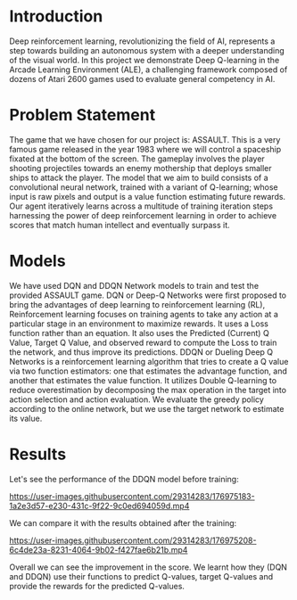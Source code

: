 # Introduction

Deep reinforcement learning, revolutionizing the field of AI, represents a step towards building an autonomous system with a deeper understanding of the visual world. In this project we demonstrate Deep Q-learning in the Arcade Learning Environment (ALE), a challenging framework composed of dozens of Atari 2600 games used to evaluate general competency in AI.

# Problem Statement 

The game that we have chosen for our project is: ASSAULT. This is a very famous game released in the year 1983 where we will control a spaceship fixated at the bottom of the screen. The gameplay involves the player shooting projectiles towards an enemy mothership that deploys smaller ships to attack the player. The model that we aim to build consists of a convolutional neural network, trained with a variant of Q-learning; whose input is raw pixels and output is a value function estimating future rewards. Our agent iteratively learns across a multitude of training iteration steps harnessing the power of deep reinforcement learning in order to achieve scores that match human intellect and eventually surpass it.

# Models

We have used DQN and DDQN Network models to train and test the provided ASSAULT game. DQN or Deep-Q Networks were first proposed to bring the advantages of deep learning to reinforcement learning (RL), Reinforcement learning focuses on training agents to take any action at a particular stage in an environment to maximize rewards. It uses a Loss function rather than an equation. It also uses the Predicted (Current) Q Value, Target Q Value, and observed reward to compute the Loss to train the network, and thus improve its predictions. DDQN or Dueling Deep Q Networks is a reinforcement learning algorithm that tries to create a Q value via two function estimators: one that estimates the advantage function, and another that estimates the value function. It utilizes Double Q-learning to reduce overestimation by decomposing the max operation in the target into action selection and action evaluation. We evaluate the greedy policy according to the online network, but we use the target network to estimate its value.

# Results 

Let's see the performance of the DDQN model before training: 


https://user-images.githubusercontent.com/29314283/176975183-1a2e3d57-e230-431c-9f22-9c0ed694059d.mp4

We can compare it with the results obtained after the training: 


https://user-images.githubusercontent.com/29314283/176975208-6c4de23a-8231-4064-9b02-f427fae6b21b.mp4

Overall we can see the improvement in the score. We learnt how they (DQN and DDQN) use their functions to predict Q-values, target Q-values and provide the rewards for the predicted Q-values. 



